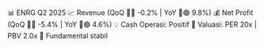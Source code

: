 📊 ENRG Q2 2025
📈 Revenue (QoQ 🔻🔴 -0.2% | YoY 🔼🟢 9.8%)
💰 Net Profit (QoQ 🔻🔴 -5.4% | YoY 🔼🟢 4.6%)
💡 Cash Operasi: Positif
🧮 Valuasi: PER 20x | PBV 2.0x
🧱 Fundamental stabil
